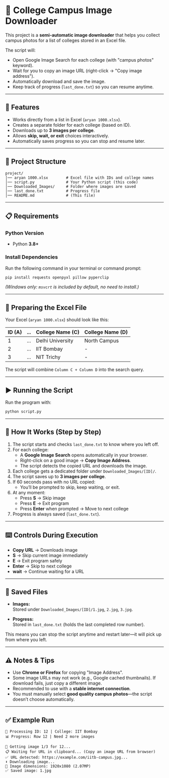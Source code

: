 # 📸 College Campus Image Downloader

This project is a **semi-automatic image downloader** that helps you collect campus photos for a list of colleges stored in an Excel file.  

The script will:
- Open Google Image Search for each college (with "campus photos" keyword).
- Wait for you to copy an image URL (right-click → "Copy image address").
- Automatically download and save the image.
- Keep track of progress (`last_done.txt`) so you can resume anytime.

***

## 🚀 Features
- Works directly from a list in Excel (`aryan 1000.xlsx`).
- Creates a separate folder for each college (based on ID).
- Downloads up to **3 images per college**.
- Allows **skip, wait, or exit** choices interactively.
- Automatically saves progress so you can stop and resume later.

***

## 📂 Project Structure

```
project/
│── aryan 1000.xlsx        # Excel file with IDs and college names
│── script.py              # Your Python script (this code)
│── Downloaded_Images/     # Folder where images are saved
│── last_done.txt          # Progress file
│── README.md              # (This file)
```

***

## 📋 Requirements

### Python Version
- Python **3.8+**  

### Install Dependencies
Run the following command in your terminal or command prompt:

```bash
pip install requests openpyxl pillow pyperclip
```

*(Windows only: `msvcrt` is included by default, no need to install.)*

***

## 📝 Preparing the Excel File

Your Excel (`aryan 1000.xlsx`) should look like this:

| ID (A) | ... | College Name (C) | College Name (D) |
|--------|-----|------------------|------------------|
| 1      | ... | Delhi University | North Campus     |
| 2      | ... | IIT Bombay       | -                |
| 3      | ... | NIT Trichy       | -                |

The script will combine `Column C + Column D` into the search query.

***

## ▶️ Running the Script

Run the program with:

```bash
python script.py
```

***

## 🔧 How It Works (Step by Step)

1. The script starts and checks `last_done.txt` to know where you left off.
2. For each college:
   - A **Google Image Search** opens automatically in your browser.
   - Right-click on a good image → **Copy Image Address**.
   - The script detects the copied URL and downloads the image.
3. Each college gets a dedicated folder under `Downloaded_Images/[ID]/`.
4. The script saves up to **3 images per college**.
5. If 60 seconds pass with no URL copied:
   - You’ll be prompted to skip, keep waiting, or exit.
6. At any moment:
   - Press **S** → Skip image  
   - Press **E** → Exit program  
   - Press **Enter** when prompted → Move to next college
7. Progress is always saved (`last_done.txt`).

***

## ⌨️ Controls During Execution

- **Copy URL** → Downloads image
- **S** → Skip current image immediately
- **E** → Exit program safely
- **Enter** → Skip to next college
- **wait** → Continue waiting for a URL

***

## 💾 Saved Files

- **Images:**  
  Stored under `Downloaded_Images/[ID]/1.jpg`, `2.jpg`, `3.jpg`.

- **Progress:**  
  Stored in `last_done.txt` (holds the last completed row number).  

This means you can stop the script anytime and restart later—it will pick up from where you left.

***

## ⚠️ Notes & Tips
- Use **Chrome or Firefox** for copying "Image Address".
- Some image URLs may not work (e.g., Google cached thumbnails). If download fails, just copy a different image.
- Recommended to use with a **stable internet connection**.
- You must manually select **good quality campus photos**—the script doesn’t choose automatically.

***

## ✅ Example Run

```
🏫 Processing ID: 12 | College: IIT Bombay
📊 Progress: Row 12 | Need 2 more images

📸 Getting image 1/3 for 12...
📋 Waiting for URL in clipboard... (Copy an image URL from browser)
✅ URL detected: https://example.com/iitb-campus.jpg...
⬇️ Downloading image...
📏 Image dimensions: 1920x1080 (2.07MP)
✅ Saved image: 1.jpg
```

